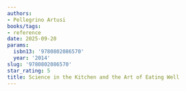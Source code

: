 ```yaml
---
authors:
- Pellegrino Artusi
books/tags:
- reference
date: 2025-09-20
params:
  isbn13: '9780802086570'
  year: '2014'
slug: '9780802086570'
star_rating: 5
title: Science in the Kitchen and the Art of Eating Well
---
```



<!--more-->